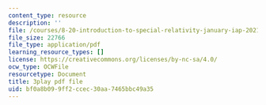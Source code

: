 ```yaml
---
content_type: resource
description: ''
file: /courses/8-20-introduction-to-special-relativity-january-iap-2021/bf0a8b099ff2ccec30aa7465bbc49a35_2YPu29d8RZY.pdf
file_size: 22766
file_type: application/pdf
learning_resource_types: []
license: https://creativecommons.org/licenses/by-nc-sa/4.0/
ocw_type: OCWFile
resourcetype: Document
title: 3play pdf file
uid: bf0a8b09-9ff2-ccec-30aa-7465bbc49a35
---
```


